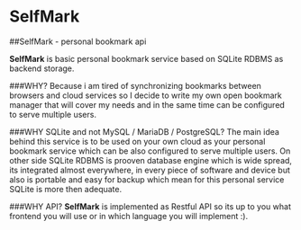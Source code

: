 # SelfMark

##SelfMark - personal bookmark api

**SelfMark** is basic personal bookmark service based on SQLite RDBMS as backend storage.

###WHY?
Because i am tired of synchronizing bookmarks between browsers and cloud services so I decide to write my own open bookmark manager that will cover my needs and in the same time can be configured to serve multiple users.

###WHY SQLite and not MySQL / MariaDB / PostgreSQL?
The main idea behind this service is to be used on your own cloud as your personal bookmark service which can be also configured to serve multiple users. On other side SQLite RDBMS is prooven database engine which is wide spread, its integrated almost everywhere, in every piece of software and device but also is portable and easy for backup which mean for this personal service SQLite is more then adequate.

###WHY API?
**SelfMark** is implemented as Restful API so its up to you what frontend you will use or in which language you will implement :).